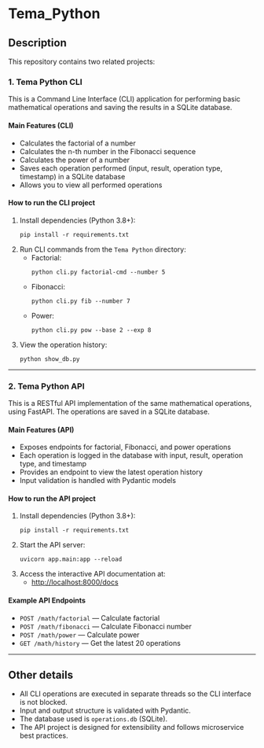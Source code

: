 
# Tema_Python

## Description
This repository contains two related projects:

### 1. Tema Python CLI
This is a Command Line Interface (CLI) application for performing basic mathematical operations and saving the results in a SQLite database.

#### Main Features (CLI)
- Calculates the factorial of a number
- Calculates the n-th number in the Fibonacci sequence
- Calculates the power of a number
- Saves each operation performed (input, result, operation type, timestamp) in a SQLite database
- Allows you to view all performed operations

#### How to run the CLI project

1. Install dependencies (Python 3.8+):
   ```
   pip install -r requirements.txt
   ```
2. Run CLI commands from the `Tema Python` directory:
   - Factorial:
     ```
     python cli.py factorial-cmd --number 5
     ```
   - Fibonacci:
     ```
     python cli.py fib --number 7
     ```
   - Power:
     ```
     python cli.py pow --base 2 --exp 8
     ```
3. View the operation history:
   ```
   python show_db.py
   ```

---

### 2. Tema Python API
This is a RESTful API implementation of the same mathematical operations, using FastAPI. The operations are saved in a SQLite database.

#### Main Features (API)
- Exposes endpoints for factorial, Fibonacci, and power operations
- Each operation is logged in the database with input, result, operation type, and timestamp
- Provides an endpoint to view the latest operation history
- Input validation is handled with Pydantic models

#### How to run the API project

1. Install dependencies (Python 3.8+):
   ```
   pip install -r requirements.txt
   ```
3. Start the API server:
   ```
   uvicorn app.main:app --reload
   ```
4. Access the interactive API documentation at:
   - [http://localhost:8000/docs](http://localhost:8000/docs)

#### Example API Endpoints
- `POST /math/factorial` — Calculate factorial
- `POST /math/fibonacci` — Calculate Fibonacci number
- `POST /math/power` — Calculate power
- `GET /math/history` — Get the latest 20 operations

---

## Other details
- All CLI operations are executed in separate threads so the CLI interface is not blocked.
- Input and output structure is validated with Pydantic.
- The database used is `operations.db` (SQLite).
- The API project is designed for extensibility and follows microservice best practices.